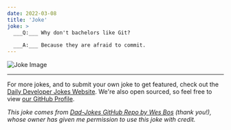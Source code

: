 ```yaml
---
date: 2022-03-08
title: 'Joke'
joke: >
  ___Q:___ Why don't bachelors like Git?
  
  ___A:___ Because they are afraid to commit.
---
```



![Joke Image](https://private.xtrp.io/projects/DailyDeveloperJokes/public_image_server/images/5e1258e3bbae5.png)

---

For more jokes, and to submit your own joke to get featured, check out the [Daily Developer Jokes Website](https://dailydeveloperjokes.github.io/). We're also open sourced, so feel free to view [our GitHub Profile](https://github.com/dailydeveloperjokes).


_This joke comes from [Dad-Jokes GitHub Repo by Wes Bos](https://github.com/wesbos/dad-jokes) (thank you!), whose owner has given me permission to use this joke with credit._

<!--
Joke text:
**Q:** Why don't bachelors like Git?

**A:** Because they are afraid to commit.
 -->


